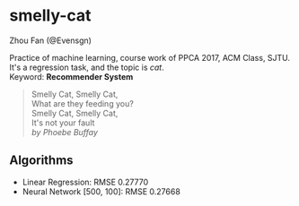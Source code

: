 # smelly-cat

Zhou Fan (@Evensgn)

Practice of machine learning, course work of PPCA 2017, ACM Class, SJTU.  
It's a regression task, and the topic is *cat*.  
Keyword: **Recommender System**

> Smelly Cat, Smelly Cat,  
> What are they feeding you?  
> Smelly Cat, Smelly Cat,  
> It's not your fault  
> *by Phoebe Buffay*  

## Algorithms

- Linear Regression: RMSE 0.27770
- Neural Network [500, 100]: RMSE 0.27668
